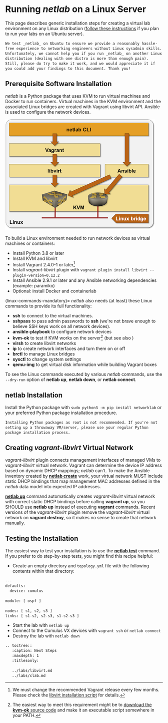 # Running *netlab* on a Linux Server

This page describes generic installation steps for creating a virtual lab environment on any Linux distribution ([follow these instructions](ubuntu.md) if you plan to run your labs on an Ubuntu server).

```{warning}
We test _netlab_ on Ubuntu to ensure we provide a reasonably hassle-free experience to networking engineers without Linux sysadmin skills. Unfortunately, we cannot help you if you run _netlab_ on another Linux distribution (dealing with one distro is more than enough pain). Still, please do try to make it work, and we would appreciate it if you could add your findings to this document. Thank you!
```

## Prerequisite Software Installation

*netlab* is a Python package that uses KVM to run virtual machines and Docker to run containers. Virtual machines in the KVM environment and the associated Linux bridges are created with Vagrant using libvirt API. Ansible is used to configure the network devices.

![netlab on Linux](linux-architecture.png)

To build a Linux environment needed to run network devices as virtual machines or containers:

* Install Python 3.8 or later
* Install KVM and libvirt
* Install Vagrant 2.4.0-1 or later[^CSV]
* Install *vagrant-libvirt* plugin with `vagrant plugin install libvirt --plugin-version=0.12.2`
* Install Ansible 2.9.1 or later and any Ansible networking dependencies (example: paramiko)
* Optional: install Docker and containerlab

[^CSV]: We must change the recommended Vagrant release every few months. Please check the [libvirt installation script](https://github.com/ipspace/netlab/blob/dev/netsim/install/libvirt.sh) for details.

(linux-commands-mandatory)=
*netlab* also needs (at least) these Linux commands to provide its full functionality:

* **ssh** to connect to the virtual machines.
* **sshpass** to pass admin passwords to **ssh** (we're not brave enough to believe SSH keys work on all network devices).
* **ansible-playbook** to configure network devices
* **kvm-ok** to test if KVM works on the server[^KVMOK] (but see also [](libvirt-probes))
* **virsh** to create libvirt networks
* **ip** to create network interfaces and turn them on or off
* **brctl** to manage Linux bridges
* **sysctl** to change system settings
* **qemu-img** to get virtual disk information while building Vagrant boxes

[^KVMOK]: The easiest way to meet this requirement might be to [download the **kvm-ok** source code](https://bazaar.launchpad.net/~cpu-checker-dev/cpu-checker/trunk/view/head:/kvm-ok) and make it an executable script somewhere in your PATH.

To see the Linux commands executed by various _netlab_ commands, use the `--dry-run` option of **netlab up**, **netlab down**, or **netlab connect**.

## netlab Installation

Install the Python package with `sudo python3 -m pip install networklab` or your preferred Python package installation procedure.

```{tip}
Installing Python packages as root is not recommended. If you're not setting up a throwaway VM/server, please use your regular Python package installation process.
```

## Creating *vagrant-libvirt* Virtual Network

*vagrant-libvirt* plugin connects management interfaces of managed VMs to *vagrant-libvirt* virtual network. Vagrant can determine the device IP address based on dynamic DHCP mappings; *netlab* can't. To make the Ansible inventory created by **[netlab create](../netlab/create.md)** work, your virtual network MUST include static DHCP bindings that map management MAC addresses defined in the *netlab* data model into expected IP addresses.

**[netlab up](../netlab/up.md)** command automatically creates *vagrant-libvirt* virtual network with correct static DHCP bindings before calling **vagrant up**, so you SHOULD use **netlab up** instead of executing **vagrant** commands. Recent versions of the *vagrant-libvirt* plugin remove the *vagrant-libvirt* virtual network on **vagrant destroy**, so it makes no sense to create that network manually.

## Testing the Installation

The easiest way to test your installation is to use the **[netlab test](../netlab/test.md)** command. If you prefer to do step-by-step tests, you might find this recipe helpful:

* Create an empty directory and `topology.yml` file with the following contents within that directory:

```
---
defaults:
  device: cumulus

module: [ ospf ]

nodes: [ s1, s2, s3 ]
links: [ s1-s2, s2-s3, s1-s2-s3 ]
```

* Start the lab with `netlab up`
* Connect to the Cumulus VX devices with `vagrant ssh` or `netlab connect`
* Destroy the lab with `netlab down`

```eval_rst
.. toctree::
   :caption: Next Steps
   :maxdepth: 1
   :titlesonly:

   ../labs/libvirt.md
   ../labs/clab.md
```
